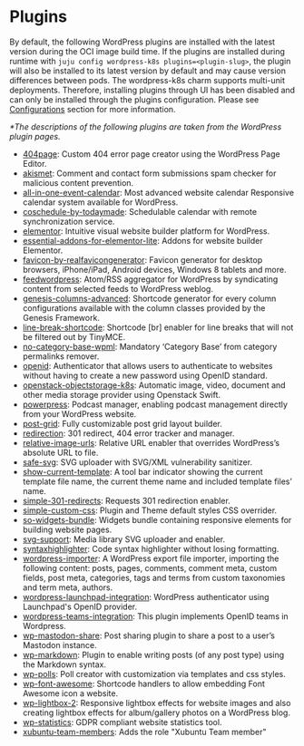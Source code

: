 # Plugins

By default, the following WordPress plugins are installed with the latest version during the OCI
image build time. If the plugins are installed during runtime with
`juju config wordpress-k8s plugins=<plugin-slug>`, the plugin will also be installed to its latest
version by default and may cause version differences between pods.
The wordpress-k8s charm supports multi-unit deployments. Therefore, installing plugins through UI
has been disabled and can only be installed through the plugins configuration. Please see
[Configurations](https://charmhub.io/wordpress-k8s/configure) section for more
information.

_\*The descriptions of the following plugins are taken from the WordPress plugin pages._

- [404page](https://wordpress.org/plugins/404page/): Custom 404 error page creator using the
  WordPress Page Editor.
- [akismet](https://wordpress.org/plugins/akismet/): Comment and contact form submissions spam
  checker for malicious content prevention.
- [all-in-one-event-calendar](https://wordpress.org/plugins/all-in-one-event-calendar/): Most
  advanced website calendar Responsive calendar system available for WordPress.
- [coschedule-by-todaymade](https://wordpress.org/plugins/coschedule-by-todaymade/): Schedulable
  calendar with remote synchronization service.
- [elementor](https://wordpress.org/plugins/elementor/): Intuitive visual website builder platform
  for WordPress.
- [essential-addons-for-elementor-lite](https://wordpress.org/plugins/essential-addons-for-elementor-lite/):
  Addons for website builder Elementor.
- [favicon-by-realfavicongenerator](https://wordpress.org/plugins/favicon-by-realfavicongenerator/):
  Favicon generator for desktop browsers, iPhone/iPad, Android devices, Windows 8 tablets and more.
- [feedwordpress](https://wordpress.org/plugins/feedwordpress/): Atom/RSS aggregator for WordPress by
  syndicating content from selected feeds to WordPress weblog.
- [genesis-columns-advanced](https://wordpress.org/plugins/genesis-columns-advanced/): Shortcode
  generator for every column configurations available with the column classes provided by the
  Genesis Framework.
- [line-break-shortcode](https://wordpress.org/plugins/line-break-shortcode/): Shortcode [br] enabler
  for line breaks that will not be filtered out by TinyMCE.
- [no-category-base-wpml](https://wordpress.org/plugins/no-category-base-wpml/): Mandatory
  ‘Category Base’ from category permalinks remover.
- [openid](https://wordpress.org/plugins/openid/): Authenticator that allows users to authenticate to
  websites without having to create a new password using OpenID standard.
- [openstack-objectstorage-k8s](https://git.launchpad.net/~canonical-sysadmins/wordpress/+git/openstack-objectstorage-k8s):
  Automatic image, video, document and other media storage provider using Openstack Swift.
- [powerpress](https://wordpress.org/plugins/powerpress/): Podcast manager, enabling podcast
  management directly from your WordPress website.
- [post-grid](https://wordpress.org/plugins/post-grid/): Fully customizable post grid layout
  builder.
- [redirection](https://wordpress.org/plugins/redirection/): 301 redirect, 404 error tracker and
  manager.
- [relative-image-urls](https://wordpress.org/plugins/relative-image-urls/): Relative URL enabler
  that overrides WordPress’s absolute URL to file.
- [safe-svg](https://wordpress.org/plugins/safe-svg/): SVG uploader with SVG/XML vulnerability
  sanitizer.
- [show-current-template](https://wordpress.org/plugins/show-current-template/): A tool bar indicator
  showing the current template file name, the current theme name and included template files’ name.
- [simple-301-redirects](https://wordpress.org/plugins/simple-301-redirects/): Requests 301
  redirection enabler.
- [simple-custom-css](https://wordpress.org/plugins/simple-custom-css/): Plugin and Theme default
  styles CSS overrider.
- [so-widgets-bundle](https://wordpress.org/plugins/so-widgets-bundle/): Widgets bundle containing
  responsive elements for building website pages.
- [svg-support](https://wordpress.org/plugins/svg-support/): Media library SVG uploader and
  enabler.
- [syntaxhighlighter](https://wordpress.org/plugins/syntaxhighlighter/): Code syntax highlighter
  without losing formatting.
- [wordpress-importer](https://wordpress.org/plugins/wordpress-importer/): A WordPress export file
  importer, importing the following content: posts, pages, comments, comment meta, custom fields,
  post meta, categories, tags and terms from custom taxonomies and term meta, authors.
- [wordpress-launchpad-integration](https://git.launchpad.net/~canonical-sysadmins/wordpress-launchpad-integration/+git/wordpress-launchpad-integration):
  WordPress authenticator using Launchpad's OpenID provider.
- [wordpress-teams-integration](https://git.launchpad.net/~canonical-sysadmins/wordpress-teams-integration/+git/wordpress-teams-integration):
  This plugin implements OpenID teams in Wordpress.
- [wp-mastodon-share](https://wordpress.org/plugins/wp-mastodon-share/): Post sharing plugin to share
  a post to a user’s Mastodon instance.
- [wp-markdown](https://wordpress.org/plugins/wp-markdown/): Plugin to enable writing posts (of any
  post type) using the Markdown syntax.
- [wp-polls](https://wordpress.org/plugins/wp-polls/): Poll creator with customization via templates
  and css styles.
- [wp-font-awesome](https://wordpress.org/plugins/wp-font-awesome/): Shortcode handlers to allow
  embedding Font Awesome icon a website.
- [wp-lightbox-2](https://wordpress.org/plugins/wp-lightbox-2/): Responsive lightbox effects for
  website images and also creating lightbox effects for album/gallery photos on a WordPress blog.
- [wp-statistics](https://wordpress.org/plugins/wp-statistics/): GDPR compliant website statistics
  tool.
- [xubuntu-team-members](https://git.launchpad.net/~canonical-sysadmins/wordpress/+git/wp-plugin-xubuntu-team-members):
  Adds the role "Xubuntu Team member"